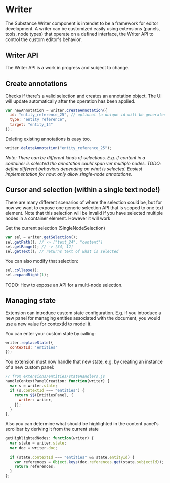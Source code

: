 # Writer

The Substance Writer component is intendet to be a framework for editor development. A writer can be customized easily using extensions (panels, tools, node types) that operate on a defined interface, the Writer API to control the custom editor's behavior.

## Writer API

The Writer API is a work in progress and subject to change.

## Create annotations

Checks if there's a valid selection and creates an annotation object. The UI will update automatically after the operation has been applied.

```js
var newAnnotation = writer.createAnnotation({
  id: "entity_reference_25", // optional (a unique id will be generated if not provided)
  type: "entity_reference",
  target: "entity_14"
});
```

Deleting existing annotations is easy too.

```js
writer.deleteAnnotation("entity_reference_25");
```

*Note: There can be different kinds of selections. E.g. if content in a container is selected the annotation could span ver multiple nodes. TODO: define different behaviors depending on what is selected. Easiest implementation for now: only allow single-node annotations.*


## Cursor and selection (within a single text node!)

There are many different scenarios of where the selection could be, but for now we want to expose one generic selection API that is scoped to one text element. Note that this selection will be invalid if you have selected multiple nodes in a container element. However it will work 

Get the current selection (SingleNodeSelection)

```js
var sel = writer.getSelection();
sel.getPath(); // -> ["text_24", "content"]
sel.getRange(); // -> [34, 12]
sel.getText(); // returns text of what is selected
```

You can also modify that selection:

```js
sel.collapse();
sel.expandRight(1);
```

TODO: How to expose an API for a multi-node selection.

## Managing state

Extension can introduce custom state configuration. E.g. if you introduce a new panel for managing entities associated with the document, you would use a new value for contextId to model it.

You can enter your custom state by calling:

```js
writer.replaceState({
  contextId: 'entities'
});
```

You extension must now handle that new state, e.g. by creating an instance of a new custom panel:

```js
// from extensions/entities/stateHandlers.js
handleContextPanelCreation: function(writer) {
  var s = writer.state;
  if (s.contextId === "entities") {
    return $$(EntitiesPanel, {
      writer: writer,
    });
  }
},
```

Also you can determine what should be highlighted in the content panel's scrollbar by deriving it from the current state

```js
getHighlightedNodes: function(writer) {
  var state = writer.state;
  var doc = writer.doc;
  
  if (state.contextId === "entities" && state.entityId) {
    var references = Object.keys(doc.references.get(state.subjectId));
    return references;
  }
};
```
